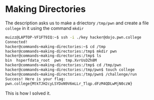 # Making Directories

The description asks us to make a driectory `/tmp/pwn` and create a file `college` in it using the command `mkdir`

```bash
muizz@LAPTOP-VF1FT9IQ:~$ ssh -i ./key hacker@dojo.pwn.college
Connected!
hacker@commands~making-directories:~$ cd /tmp
hacker@commands~making-directories:/tmp$ mkdir pwn
hacker@commands~making-directories:/tmp$ ls
bin  hsperfdata_root  pwn  tmp.XvrUsDZh8M
hacker@commands~making-directories:/tmp$ cd /tmp/pwn
hacker@commands~making-directories:/tmp/pwn$ touch college
hacker@commands~making-directories:/tmp/pwn$ /challenge/run
Success! Here is your flag:
pwn.college{MtkTJH2cyLSYDoN9V6mLLr_Tlqp.dFzM4QDLwMjN0czW}
```

This is how I solved it.
